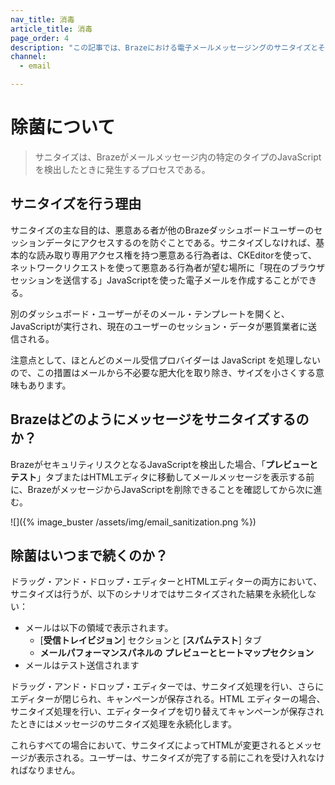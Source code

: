 ```yaml
---
nav_title: 消毒
article_title: 消毒
page_order: 4
description: "この記事では、Brazeにおける電子メールメッセージングのサニタイズとその目的について定義する。"
channel:
  - email

---
```


# 除菌について

> サニタイズは、Brazeがメールメッセージ内の特定のタイプのJavaScriptを検出したときに発生するプロセスである。

## サニタイズを行う理由

サニタイズの主な目的は、悪意ある者が他のBrazeダッシュボードユーザーのセッションデータにアクセスするのを防ぐことである。サニタイズしなければ、基本的な読み取り専用アクセス権を持つ悪意ある行為者は、CKEditorを使って、ネットワークリクエストを使って悪意ある行為者が望む場所に「現在のブラウザセッションを送信する」JavaScriptを使った電子メールを作成することができる。

別のダッシュボード・ユーザーがそのメール・テンプレートを開くと、JavaScriptが実行され、現在のユーザーのセッション・データが悪質業者に送信される。

注意点として、ほとんどのメール受信プロバイダーは JavaScript を処理しないので、この措置はメールから不必要な肥大化を取り除き、サイズを小さくする意味もあります。 

## Brazeはどのようにメッセージをサニタイズするのか？

BrazeがセキュリティリスクとなるJavaScriptを検出した場合、「**プレビューとテスト**」タブまたはHTMLエディタに移動してメールメッセージを表示する前に、BrazeがメッセージからJavaScriptを削除できることを確認してから次に進む。

![]({% image_buster /assets/img/email_sanitization.png %})

## 除菌はいつまで続くのか？

ドラッグ・アンド・ドロップ・エディターとHTMLエディターの両方において、サニタイズは行うが、以下のシナリオではサニタイズされた結果を永続化しない：

* メールは以下の領域で表示されます。
    * [**受信トレイビジョン**] セクションと [**スパムテスト**] タブ
    * **メールパフォーマンスパネルの** **プレビューとヒートマップセクション**
* メールはテスト送信されます

ドラッグ・アンド・ドロップ・エディターでは、サニタイズ処理を行い、さらに
エディターが閉じられ、キャンペーンが保存される。HTML エディターの場合、サニタイズ処理を行い、エディタータイプを切り替えてキャンペーンが保存されたときにはメッセージのサニタイズ処理を永続化します。

これらすべての場合において、サニタイズによってHTMLが変更されるとメッセージが表示される。ユーザーは、サニタイズが完了する前にこれを受け入れなければなりません。